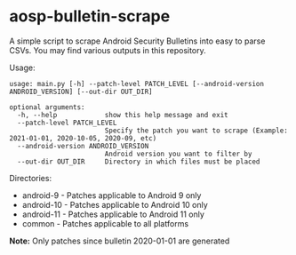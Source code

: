 # aosp-bulletin-scrape

A simple script to scrape Android Security Bulletins into easy to parse CSVs.
You may find various outputs in this repository.

Usage:
```shell
usage: main.py [-h] --patch-level PATCH_LEVEL [--android-version ANDROID_VERSION] [--out-dir OUT_DIR]

optional arguments:
  -h, --help            show this help message and exit
  --patch-level PATCH_LEVEL
                        Specify the patch you want to scrape (Example: 2021-01-01, 2020-10-05, 2020-09, etc)
  --android-version ANDROID_VERSION
                        Android version you want to filter by
  --out-dir OUT_DIR     Directory in which files must be placed
```

Directories:
- android-9 - Patches applicable to Android 9 only
- android-10 - Patches applicable to Android 10 only
- android-11 - Patches applicable to Android 11 only
- common - Patches applicable to all platforms

**Note:** Only patches since bulletin 2020-01-01 are generated
